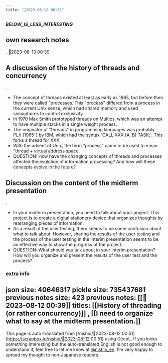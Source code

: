 ```yaml
---
title: "🤖2023-08-12 00:51"
---
```


___BELOW_IS_LESS_INTERESTING___
## own research notes
.
🤖2023-08-13 00:39

## A discussion of the history of threads and concurrency
.
- The concept of threads existed at least as early as 1965, but before then they were called "processes. This "process" differed from a process in the current Unix sense, which had shared memory and used semaphores to control exclusivity.
- In 1970 Max Smith prototyped threads on Multics, which was an attempt to have multiple stacks in a single weight process.
- The originator of "threads" in programming languages was probably PL/I (1965-) by IBM, which had the syntax `CALL XXX (A, B) TASK;'. This forks a thread for XXX.
- With the advent of Unix, the term "process" came to be used to mean "thread + virtual address space.
- QUESTION: How have the changing concepts of threads and processes affected the evolution of information processing? And how will these concepts evolve in the future?

## Discussion on the content of the midterm presentation
.
- In your midterm presentation, you need to talk about your project. This project is to create a digital stationery device that organizes thoughts by rearranging pieces of information.
- As a result of the user testing, there seems to be some confusion about what to talk about. However, sharing the results of the user testing and the process of the user testing in the interim presentation seems to be an effective way to show the progress of the project.
- QUESTION: What should you talk about in your interim presentation? How will you organize and present the results of the user test and the process?

### extra info
json size: 40646317
pickle size: 735437681
previous notes size: 423
previous notes: [[🤖2023-08-12 00:39]]
titles:  [[History of threading (or rather concurrency)]] ,  [[I need to organize what to say at the midterm presentation.]]
---
This page is auto-translated from [/nishio/🤖2023-08-12 00:51](https://scrapbox.io/nishio/🤖2023-08-12 00:51) using DeepL. If you looks something interesting but the auto-translated English is not good enough to understand it, feel free to let me know at [@nishio_en](https://twitter.com/nishio_en). I'm very happy to spread my thought to non-Japanese readers.